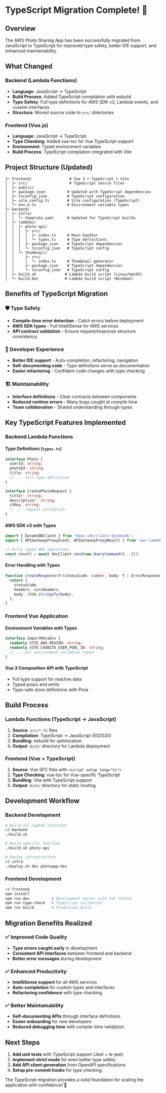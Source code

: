 # TypeScript Migration Complete! 🎉

## Overview

The AWS Photo Sharing App has been successfully migrated from JavaScript to TypeScript for improved type safety, better IDE support, and enhanced maintainability.

## What Changed

### Backend (Lambda Functions)

- **Language**: JavaScript → TypeScript
- **Build Process**: Added TypeScript compilation with esbuild
- **Type Safety**: Full type definitions for AWS SDK v3, Lambda events, and custom interfaces
- **Structure**: Moved source code to `src/` directories

### Frontend (Vue.js)

- **Language**: JavaScript → TypeScript
- **Type Checking**: Added vue-tsc for Vue TypeScript support
- **Environment**: Typed environment variables
- **Build Process**: TypeScript compilation integrated with Vite

## Project Structure (Updated)

```
├─ frontend/                 # Vue 3 + TypeScript + Vite
│  ├─ src/                   # TypeScript source files
│  ├─ public/
│  ├─ package.json          # Updated with TypeScript dependencies
│  ├─ tsconfig.json         # TypeScript configuration
│  ├─ vite.config.ts        # Vite configuration (TypeScript)
│  └─ env.d.ts              # Environment variable types
├─ backend/
│  ├─ infra/
│  │  └─ template.yaml      # Updated for TypeScript builds
│  ├─ lambdas/
│  │  ├─ photo-api/
│  │  │  ├─ src/
│  │  │  │  ├─ index.ts     # Main handler
│  │  │  │  └─ types.ts     # Type definitions
│  │  │  ├─ package.json    # TypeScript dependencies
│  │  │  └─ tsconfig.json   # TypeScript config
│  │  └─ thumbnail/
│  │     ├─ src/
│  │     │  └─ index.ts     # Thumbnail generator
│  │     ├─ package.json    # TypeScript dependencies
│  │     └─ tsconfig.json   # TypeScript config
│  ├─ build.sh             # Lambda build script (Linux/macOS)
│  └─ build.bat            # Lambda build script (Windows)
```

## Benefits of TypeScript Migration

### 🛡️ Type Safety

- **Compile-time error detection** - Catch errors before deployment
- **AWS SDK types** - Full IntelliSense for AWS services
- **API contract validation** - Ensure request/response structure consistency

### 🚀 Developer Experience

- **Better IDE support** - Auto-completion, refactoring, navigation
- **Self-documenting code** - Type definitions serve as documentation
- **Easier refactoring** - Confident code changes with type checking

### 🏗️ Maintainability

- **Interface definitions** - Clear contracts between components
- **Reduced runtime errors** - Many bugs caught at compile time
- **Team collaboration** - Shared understanding through types

## Key TypeScript Features Implemented

### Backend Lambda Functions

#### Type Definitions (`types.ts`)

```typescript
interface Photo {
  userId: string;
  photoId: string;
  title: string;
  // ... full type definition
}

interface CreatePhotoRequest {
  title?: string;
  description?: string;
  s3Key: string;
  // ... request validation
}
```

#### AWS SDK v3 with Types

```typescript
import { DynamoDBClient } from '@aws-sdk/client-dynamodb';
import { APIGatewayProxyEvent, APIGatewayProxyResult } from 'aws-lambda';

// Fully typed AWS operations
const result = await docClient.send(new QueryCommand({...}));
```

#### Error Handling with Types

```typescript
function createResponse<T>(statusCode: number, body: T | ErrorResponse): APIGatewayProxyResult {
  return {
    statusCode,
    headers: corsHeaders,
    body: JSON.stringify(body),
  };
}
```

### Frontend Vue Application

#### Environment Variables with Types

```typescript
interface ImportMetaEnv {
  readonly VITE_AWS_REGION: string;
  readonly VITE_COGNITO_USER_POOL_ID: string;
  // ... all environment variables typed
}
```

#### Vue 3 Composition API with TypeScript

- Full type support for reactive data
- Typed props and emits
- Type-safe store definitions with Pinia

## Build Process

### Lambda Functions (TypeScript → JavaScript)

1. **Source**: `src/*.ts` files
2. **Compilation**: TypeScript → JavaScript (ES2020)
3. **Bundling**: esbuild for optimization
4. **Output**: `dist/` directory for Lambda deployment

### Frontend (Vue + TypeScript)

1. **Source**: Vue SFC files with `<script setup lang="ts">`
2. **Type Checking**: vue-tsc for Vue-specific TypeScript
3. **Bundling**: Vite with TypeScript support
4. **Output**: `dist/` directory for static hosting

## Development Workflow

### Backend Development

```bash
# Build all Lambda functions
cd backend
./build.sh

# Build specific function
./build.sh photo-api

# Deploy infrastructure
cd infra
./deploy.sh dev photoapp-dev
```

### Frontend Development

```bash
cd frontend
npm install
npm run dev          # Development server with hot reload
npm run type-check   # TypeScript validation
npm run build        # Production build
```

## Migration Benefits Realized

### ✅ Improved Code Quality

- **Type errors caught early** in development
- **Consistent API interfaces** between frontend and backend
- **Better error messages** during development

### ✅ Enhanced Productivity

- **IntelliSense support** for all AWS services
- **Auto-completion** for custom types and interfaces
- **Refactoring confidence** with type checking

### ✅ Better Maintainability

- **Self-documenting APIs** through interface definitions
- **Easier onboarding** for new developers
- **Reduced debugging time** with compile-time validation

## Next Steps

1. **Add unit tests** with TypeScript support (Jest + ts-jest)
2. **Implement strict mode** for even better type safety
3. **Add API client generation** from OpenAPI specifications
4. **Setup pre-commit hooks** for type checking

The TypeScript migration provides a solid foundation for scaling the application with confidence! 🚀
